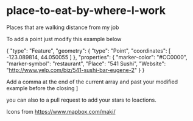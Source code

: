# place-to-eat-by-where-I-work
Places that are walking distance from my job


To add a point just modify this example below 

{
            "type": "Feature",
            "geometry": {
                "type": "Point",
                "coordinates": [
                  -123.089814,
                  44.050055
                ]
            },
            "properties": {
                "marker-color": "#CC0000",
                "marker-symbol": "restaurant",
                "Place": "541 Sushi",
                "Website": "http://www.yelp.com/biz/541-sushi-bar-eugene-2"
            }
        }

Add a comma at the end of the current array and past your modified example before the closing ]  

you can also to a pull request to add your stars to loactions.
  
Icons from https://www.mapbox.com/maki/
